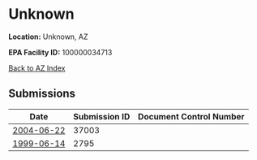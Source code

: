 # Unknown

**Location:** Unknown, AZ

**EPA Facility ID:** 100000034713

[Back to AZ Index](../../index.md)

## Submissions

| Date | Submission ID | Document Control Number |
|------|--------------|-------------------------|
| [2004-06-22](submissions/37003.md) | 37003 |  |
| [1999-06-14](submissions/2795.md) | 2795 |  |
